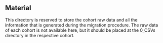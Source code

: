 ## Material

This directory is reserved to store the cohort raw data and all the information that is generated during the migration procedure. The raw data of each cohort is not available here, but it should be placed at the 0_CSVs directory in the respective cohort.